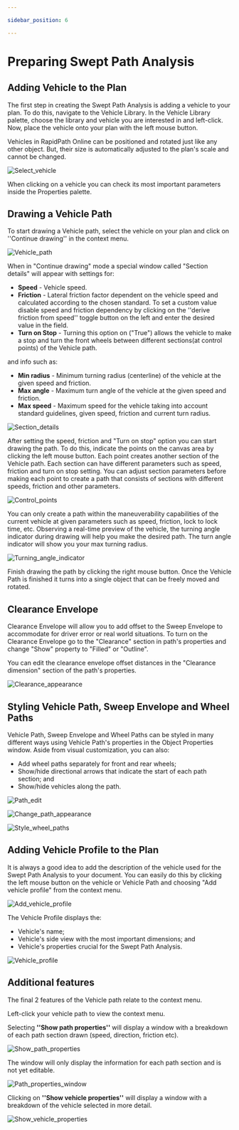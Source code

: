 ```yaml
---

sidebar_position: 6

---
```

# Preparing Swept Path Analysis

## Adding Vehicle to the Plan

The first step in creating the Swept Path Analysis is adding a vehicle to your plan. To do this, navigate to the Vehicle Library. In the Vehicle Library palette, choose the library and vehicle you are interested in and left-click. Now, place the vehicle onto your plan with the left mouse button.

Vehicles in RapidPath Online can be positioned and rotated just like any other object. But, their size is automatically adjusted to the plan's scale and cannot be changed.

![Select_vehicle](./assets/Select_vehicle.png)

When clicking on a vehicle you can check its most important parameters inside the Properties palette.

## Drawing a Vehicle Path

To start drawing a Vehicle path, select the vehicle on your plan and click on ''Continue drawing'' in the context menu.

![Vehicle_path](./assets/Vehicle_path.png)

When in "Continue drawing" mode a special window called "Section details" will appear with settings for:

- **Speed** - Vehicle speed.
- **Friction** - Lateral friction factor dependent on the vehicle speed and calculated according to the chosen standard. To set a custom value disable speed and friction dependency by clicking on the ''derive friction from speed'' toggle button on the left and enter the desired value in the field.
- **Turn on Stop** - Turning this option on ("True") allows the vehicle to make a stop and turn the front wheels between different sections(at control points) of the Vehicle path.

and info such as:

- **Min radius** - Minimum turning radius (centerline) of the vehicle at the given speed and friction.
- **Max angle** - Maximum turn angle of the vehicle at the given speed and friction.
- **Max speed** - Maximum speed for the vehicle taking into account standard guidelines, given speed, friction and current turn radius.

![Section_details](./assets/Section_details.png)

After setting the speed, friction and "Turn on stop" option you can start drawing the path. To do this, indicate the points on the canvas area by clicking the left mouse button. Each point creates another section of the Vehicle path. Each section can have different parameters such as speed, friction and turn on stop setting. You can adjust section parameters before making each point to create a path that consists of sections with different speeds, friction and other parameters.

![Control_points](./assets/Control_points.png)

You can only create a path within the maneuverability capabilities of the current vehicle at given parameters such as speed, friction, lock to lock time, etc. Observing a real-time preview of the vehicle, the turning angle indicator during drawing will help you make the desired path. The turn angle indicator will show you your max turning radius.

![Turning_angle_indicator](./assets/Turning_angle_indicator.png)

Finish drawing the path by clicking the right mouse button. Once the Vehicle Path is finished it turns into a single object that can be freely moved and rotated.

## Clearance Envelope

Clearance Envelope will allow you to add offset to the Sweep Envelope to accommodate for driver error or real world situations. To turn on the Clearance Envelope go to the "Clearance" section in path's properties and change "Show" property to "Filled" or "Outline".

You can edit the clearance envelope offset distances in the "Clearance dimension" section of the path's properties.

![Clearance_appearance](./assets/Clearance_appearance.png)

## Styling Vehicle Path, Sweep Envelope and Wheel Paths

Vehicle Path, Sweep Envelope and Wheel Paths can be styled in many different ways using Vehicle Path's properties in the Object Properties window. Aside from visual customization, you can also:

- Add wheel paths separately for front and rear wheels;
- Show/hide directional arrows that indicate the start of each path section; and
- Show/hide vehicles along the path.

![Path_edit](./assets/Path_edit.png)

![Change_path_appearance](./assets/Change_path_appearance.png)

![Style_wheel_paths](./assets/Style_wheel_paths.png)

## Adding Vehicle Profile to the Plan

It is always a good idea to add the description of the vehicle used for the Swept Path Analysis to your document. You can easily do this by clicking the left mouse button on the vehicle or Vehicle Path and choosing "Add vehicle profile" from the context menu.

![Add_vehicle_profile](./assets/Add_vehicle_profile.png)

The Vehicle Profile displays the:

- Vehicle's name;
- Vehicle's side view with the most important dimensions; and
- Vehicle's properties crucial for the Swept Path Analysis.

![Vehicle_profile](./assets/Vehicle_profile.png)

## Additional features

The final 2 features of the Vehicle path relate to the context menu.

Left-click your vehicle path to view the context menu.

Selecting **''Show path properties''** will display a window with a breakdown of each path section drawn (speed, direction, friction etc).

![Show_path_properties](./assets/Show_path_properties.png)

The window will only display the information for each path section and is not yet editable.

![Path_properties_window](./assets/Path_properties_window.png)

Clicking on **''Show vehicle properties''** will display a window with a breakdown of the vehicle selected in more detail.

![Show_vehicle_properties](./assets/Show_vehicle_properties.png)
